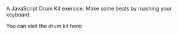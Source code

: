 A JavaScript Drum Kit exersice. Make some beats by mashing your keyboard.

You can visit the drum kit here: 
